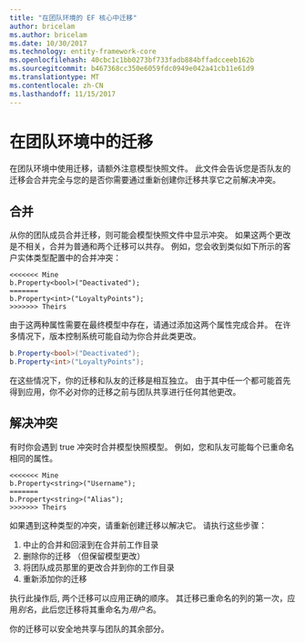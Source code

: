 ```yaml
---
title: "在团队环境的 EF 核心中迁移"
author: bricelam
ms.author: bricelam
ms.date: 10/30/2017
ms.technology: entity-framework-core
ms.openlocfilehash: 40cbc1c1bb0273bf733fadb884bffadcceeb162b
ms.sourcegitcommit: b467368cc350e6059fdc0949e042a41cb11e61d9
ms.translationtype: MT
ms.contentlocale: zh-CN
ms.lasthandoff: 11/15/2017
---
```

<a name="migrations-in-team-environments"></a>在团队环境中的迁移
===============================
在团队环境中使用迁移，请额外注意模型快照文件。 此文件会告诉您是否队友的迁移会合并完全与您的是否你需要通过重新创建你迁移共享它之前解决冲突。

<a name="merging"></a>合并
-------
从你的团队成员合并迁移，则可能会模型快照文件中显示冲突。 如果这两个更改是不相关，合并为普通和两个迁移可以共存。 例如，您会收到类似如下所示的客户实体类型配置中的合并冲突：

    <<<<<<< Mine
    b.Property<bool>("Deactivated");
    =======
    b.Property<int>("LoyaltyPoints");
    >>>>>>> Theirs

由于这两种属性需要在最终模型中存在，请通过添加这两个属性完成合并。 在许多情况下，版本控制系统可能自动为你合并此类更改。

``` csharp
b.Property<bool>("Deactivated");
b.Property<int>("LoyaltyPoints");
```

在这些情况下，你的迁移和队友的迁移是相互独立。 由于其中任一个都可能首先得到应用，你不必对你的迁移之前与团队共享进行任何其他更改。

<a name="resolving-conflicts"></a>解决冲突
-------------------
有时你会遇到 true 冲突时合并模型快照模型。 例如，您和队友可能每个已重命名相同的属性。

    <<<<<<< Mine
    b.Property<string>("Username");
    =======
    b.Property<string>("Alias");
    >>>>>>> Theirs

如果遇到这种类型的冲突，请重新创建迁移以解决它。 请执行这些步骤：

1. 中止的合并和回滚到在合并前工作目录
2. 删除你的迁移 （但保留模型更改）
3. 将团队成员那里的更改合并到你的工作目录
4. 重新添加你的迁移

执行此操作后, 两个迁移可以应用正确的顺序。 其迁移已重命名的列的第一次，应用*别名*，此后您迁移将其重命名为*用户名*。

你的迁移可以安全地共享与团队的其余部分。
